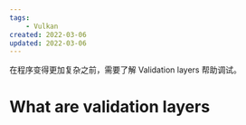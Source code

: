 ```yaml
---
tags:
    - Vulkan
created: 2022-03-06
updated: 2022-03-06
---
```


在程序变得更加复杂之前，需要了解 Validation layers 帮助调试。

# What are validation layers

